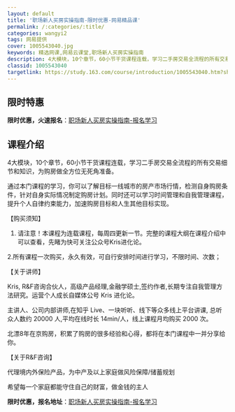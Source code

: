 ```yaml
---
layout: default
title: '职场新人买房实操指南-限时优惠-网易精品课'
permalink: /:categories/:title/
categories: wangyi2
tags: 网易提供
cover: 1005543040.jpg
keywords: 精选网课,网易云课堂,职场新人买房实操指南
description: 4大模块，10个章节，60小节干货课程连载，学习二手房交易全流程的所有交易细节和知识，为购房做全方位无死角准备。通过本门
classid: 1005543040
targetlink: https://study.163.com/course/introduction/1005543040.htm?share=1&shareId=1025206652&utm_campaign=share&utm_medium=iphoneShare&utm_source=&utm_u=1025206652
---
```


## 限时特惠

**限时优惠，火速报名**：[职场新人买房实操指南-报名学习](https://study.163.com/course/introduction/1005543040.htm?share=1&shareId=1025206652&utm_campaign=share&utm_medium=iphoneShare&utm_source=&utm_u=1025206652)

## 课程介绍

4大模块，10个章节，60小节干货课程连载，学习二手房交易全流程的所有交易细节和知识，为购房做全方位无死角准备。



通过本门课程的学习，你可以了解目标一线城市的房产市场行情，检测自身购房条件，针对自身实际情况制定购房计划。同时还可以学习时间管理和自我管理课程，提升个人自律约束能力，加速购房目标和人生其他目标实现。



【购买须知】

1. 请注意！本课程为连载课程，每周四更新一节。完整的课程大纲在课程介绍中可以查看，先睹为快可关注公众号Kris进化论。

2.所有课程一次购买，永久有效，可自行安排时间进行学习，不限时间、次数；



【关于讲师】

Kris,  R&F咨询合伙人，高级产品经理,金融学硕士,签约作者,长期专注自我管理方法研究。运营个人成长自媒体公号 Kris 进化论。



主讲人、公司内部讲师,在知乎 Live、一块听听、线下等众多线上平台讲课, 总听众人数约 20000 人,平均在线时长 14min/人，线上课程月均购买 2000 次。



北漂8年在京购房，积累了购房的很多经验和心得，都将在本门课程中一并分享给你。



【关于R&F咨询】

代理境内外保险产品，为中产及以上家庭做风险保障/储蓄规划

希望每一个家庭都能守住自己的财富，做金钱的主人

**限时优惠，报名地址**：[职场新人买房实操指南-报名学习](https://study.163.com/course/introduction/1005543040.htm?share=1&shareId=1025206652&utm_campaign=share&utm_medium=iphoneShare&utm_source=&utm_u=1025206652)

